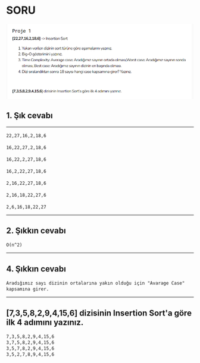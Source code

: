 # SORU

![SORULAR](/Proje1/img/Proje1Q.png)

## 1. Şık cevabı
---
```
22,27,16,2,18,6

16,22,27,2,18,6

16,22,2,27,18,6

16,2,22,27,18,6

2,16,22,27,18,6

2,16,18,22,27,6

2,6,16,18,22,27 
```
---
## 2. Şıkkın cevabı
```
O(n^2)
```
---
## 4. Şıkkın cevabı
```
Aradığımız sayı dizinin ortalarına yakın olduğu için "Avarage Case" kapsamına girer.
```
---
## [7,3,5,8,2,9,4,15,6] dizisinin Insertion Sort'a göre ilk 4 adımını yazınız.

```
7,3,5,8,2,9,4,15,6
3,7,5,8,2,9,4,15,6
3,5,7,8,2,9,4,15,6
3,5,2,7,8,9,4,15,6
```
